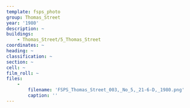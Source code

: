 ```yaml
---
template: fsps_photo
group: Thomas_Street
year: '1980'
description: ~
buildings:
    - Thomas_Street/5_Thomas_Street
coordinates: ~
heading: ~
classification: ~
section: ~
cell: ~
film_roll: ~
files:
    -
        filename: 'FSPS_Thomas_Street_003,_No_5,_21-6-D,_1980.png'
        caption: ''
---
```

